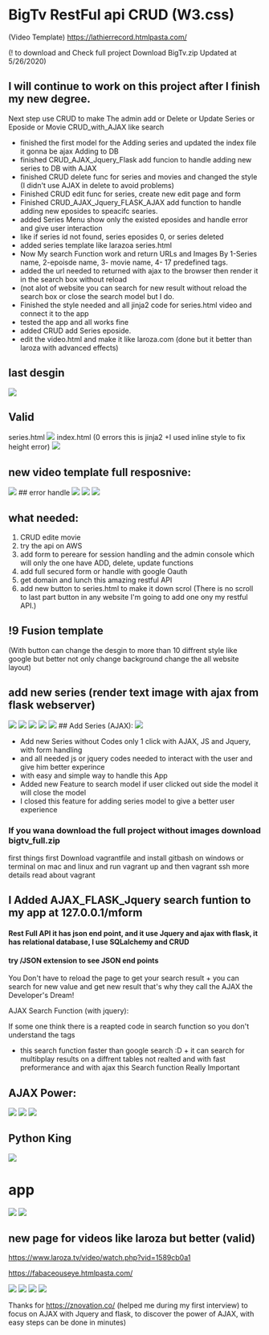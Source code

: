 # BigTv RestFul api CRUD (W3.css)


(Video Template)
https://lathierrecord.htmlpasta.com/

(! to download and Check full project Download BigTv.zip Updated at 5/26/2020) 

##  I will continue to work on this project after I finish my new degree.

Next step use CRUD to make The admin add or Delete or Update Series or Eposide or Movie CRUD_with_AJAX like search

*  finished the first model for the Adding series and updated the index file it gonna be ajax Adding to DB
*  finished CRUD_AJAX_Jquery_Flask add funcion to handle adding new series to DB with AJAX
*  finished CRUD delete func for series and movies and changed the style (I didn't use AJAX in delete to avoid problems)
*  Finished CRUD edit func for series, create new edit page and form
*  Finished CRUD_AJAX_Jquery_FLASK_AJAX add function to handle adding new eposides to speacifc searies.
*  added Series Menu show only the existed eposides and handle error and give user interaction
*  like if series id not found, series eposides 0, or series deleted 
*  added series template like larazoa series.html
*  Now My search Function work and return URLs and Images By 1-Series name, 2-epoisde name, 3- movie name, 4- 17 predefined tags.
*  added the url needed to returned with ajax to the browser then render it in the search box without reload
*  (not alot of website you can search for new result without reload the search box or close the search model but I do.
*  Finished the style needed and all jinja2 code for series.html video and connect it to the app
*  tested the app and all works fine
*  added CRUD add Series eposide.
*  edit the video.html and make it like laroza.com (done but it better than laroza with advanced effects)

## last desgin
<img src="myweb.PNG">

## Valid
series.html
<img src="valid.PNG">
index.html (0 errors this is jinja2 +I used inline style to fix height error)
<img src="index_0error.PNG">

## new video template full resposnive:
<img src="series1.PNG">
## error handle
<img src="handle3.PNG">
<img src="handle.PNG">
<img src="handle1.PNG">

## what needed:
1.  CRUD edite movie
2.  try the api on AWS
3.  add form to pereare for session handling and the admin console which will only the one have ADD, delete, update functions
4.  add full secured form or handle with google Oauth
5.  get domain and lunch this amazing restful API
6.  add new button to series.html to make it down scrol (There is no scroll to last part button in any website 
I'm going to add one ony my restful API.)

## !9 Fusion template 
(With button can change the desgin to more than 10 diffrent style like google but better
not only change background change the all website layout)


## add new series (render text image with ajax from flask webserver)
<img src="https://github.com/MahmoudHegazi/hello-world/blob/master/myadd2.PNG?raw=true">


<img src="myweb2.PNG">


<img src="mfinal.PNG">
<img src="bigtva.PNG">

<img src="last1.PNG">
## Add Series (AJAX):

<img src="addseries.PNG">

*  Add new Series without Codes only 1 click with AJAX, JS and Jquery, with form handling
*  and all needed js or jquery codes needed to interact with the user and give him better experince
*  with easy and simple way to handle this App
*  Added new Feature to search model if user clicked out side the model it will close the model
*  I closed this feature for adding series model to give a better user experience 


### If you wana download the full project  without images download bigtv_full.zip
first things first Download vagrantfile and install gitbash on windows or terminal on mac and linux
and run vagrant up and then vagrant ssh more details read about vagrant

## I Added AJAX_FLASK_Jquery search funtion to my app at 127.0.0.1/mform

#### Rest Full API it has json end point, and it use Jquery and ajax with flask, it has relational database, I use SQLalchemy and CRUD
#### try /JSON extension to see JSON end points

You Don't have to reload the page to get your search result + you can search for new value and get new result
that's why they call the AJAX the Developer's Dream!

AJAX Search Function (with jquery):

If some one think there is a reapted code in search function so you don't understand the tags 
+ this search function faster than google search :D + it can search for multibplay results on
a diffrent tables not realted and with fast preformerance and with ajax this Search function Really Important


## AJAX Power:
<img src="lastr.PNG">
<img src="Update.PNG">
<img src="ajaxpower.PNG">


## Python King 
<img src="Pythonking.PNG">

# app 

<img src="Fianl.PNG">
<img src="part1.PNG">


## new page for videos like laroza but better  (valid)
https://www.laroza.tv/video/watch.php?vid=1589cb0a1 

https://fabaceouseye.htmlpasta.com/


<img src="https://github.com/MahmoudHegazi/hello-world/blob/master/desgin.PNG?raw=true">
<img src="https://github.com/MahmoudHegazi/hello-world/blob/master/new_desgin1.png?raw=true">
<img src="https://github.com/MahmoudHegazi/hello-world/blob/master/effect_with_delay2.png?raw=true">
<img src="https://github.com/MahmoudHegazi/hello-world/blob/master/mobile_size1.PNG?raw=true">

Thanks for https://znovation.co/ (helped me during my first interview) to focus on AJAX with Jquery and flask, to discover the power of AJAX, with easy steps can be done in minutes)
